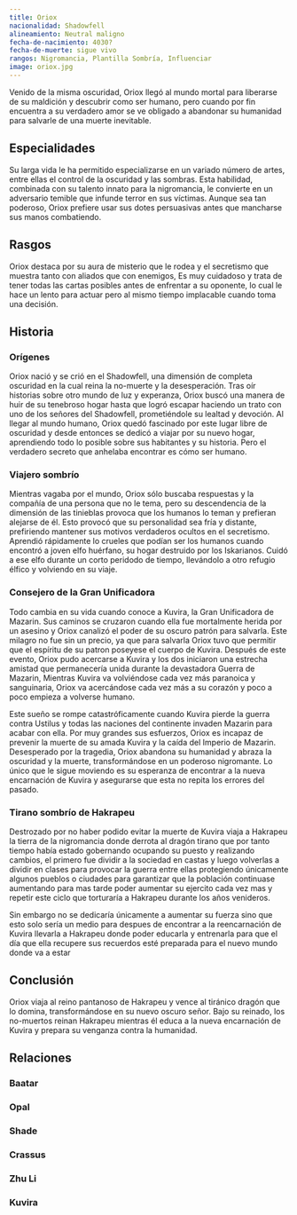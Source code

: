 ```yaml
---
title: Oriox
nacionalidad: Shadowfell
alineamiento: Neutral maligno
fecha-de-nacimiento: 4030?
fecha-de-muerte: sigue vivo
rangos: Nigromancia, Plantilla Sombría, Influenciar
image: oriox.jpg
---
```


Venido de la misma oscuridad, Oriox llegó al mundo mortal para liberarse de su maldición y descubrir como ser humano, pero cuando por fin encuentra a su verdadero amor se ve obligado a abandonar su humanidad para salvarle de una muerte inevitable.

## Especialidades

Su larga vida le ha permitido especializarse en un variado número de artes, entre ellas el control de la oscuridad y las sombras. Esta habilidad, combinada con su talento innato para la nigromancia, le convierte en un adversario temible que infunde terror en sus víctimas. Aunque sea tan poderoso, Oriox prefiere usar sus dotes persuasivas antes que mancharse sus manos combatiendo.

## Rasgos

Oriox destaca por su aura de misterio que le rodea y el secretismo que muestra tanto con aliados que con enemigos, Es muy cuidadoso y trata de tener todas las cartas posibles antes de enfrentar a su oponente, lo cual le hace un lento para actuar pero al mismo tiempo implacable cuando toma una decisión.

## Historia

### Orígenes

Oriox nació y se crió en el Shadowfell, una dimensión de completa oscuridad en la cual reina la no-muerte y la desesperación. Tras oír historias sobre otro mundo de luz y experanza, Oriox buscó una manera de huir de su tenebroso hogar hasta que logró escapar haciendo un trato con uno de los señores del Shadowfell, prometiéndole su lealtad y devoción. Al llegar al mundo humano, Oriox quedó fascinado por este lugar libre de oscuridad y desde entonces se dedicó a viajar por su nuevo hogar, aprendiendo todo lo posible sobre sus habitantes y su historia. Pero el verdadero secreto que anhelaba encontrar es cómo ser humano.

### Viajero sombrío

Mientras vagaba por el mundo, Oriox sólo buscaba respuestas y la compañía de una persona que no le tema, pero su descendencia de la dimensión de las tinieblas provoca que los humanos lo teman y prefieran alejarse de él. Esto provocó que su personalidad sea fría y distante, prefiriendo mantener sus motivos verdaderos ocultos en el secretismo. Aprendió rápidamente lo crueles que podían ser los humanos cuando encontró a joven elfo huérfano, su hogar destruido por los Iskarianos. Cuidó a ese elfo durante un corto peridodo de tiempo, llevándolo a otro refugio élfico y volviendo en su viaje. 

### Consejero de la Gran Unificadora

Todo cambia en su vida cuando conoce a Kuvira, la Gran Unificadora de Mazarin. Sus caminos se cruzaron cuando ella fue mortalmente herida por un asesino y Oriox canalizó el poder de su oscuro patrón para salvarla. Este milagro no fue sin un precio, ya que para salvarla Oriox tuvo que permitir que el espíritu de su patron poseyese el cuerpo de Kuvira. Después de este evento, Oriox pudo acercarse a Kuvira y los dos iniciaron una estrecha amistad que permanecería unida durante la devastadora Guerra de Mazarin, Mientras Kuvira va volviéndose cada vez más paranoica y sanguinaria, Oriox va acercándose cada vez más a su corazón y poco a poco empieza a volverse humano.

Este sueño se rompe catastróficamente cuando Kuvira pierde la guerra contra Ustilus y todas las naciones del continente invaden Mazarin para acabar con ella. Por muy grandes sus esfuerzos, Oriox es incapaz de prevenir la muerte de su amada Kuvira y la caída del Imperio de Mazarin. Desesperado por la tragedia, Oriox abandona su humanidad y abraza la oscuridad y la muerte, transformándose en un poderoso nigromante. Lo único que le sigue moviendo es su esperanza de encontrar a la nueva encarnación de Kuvira y asegurarse que esta no repita los errores del pasado.

### Tirano sombrío de Hakrapeu

Destrozado por no haber podido evitar la muerte de Kuvira viaja a Hakrapeu la tierra de la nigromancia donde derrota al dragón tirano que por tanto tiempo había estado gobernando ocupando su puesto y realizando cambios, el primero fue dividir a la sociedad en castas y luego volverlas a dividir en clases para provocar la guerra entre ellas protegiendo únicamente algunos pueblos o ciudades para garantizar que la población continuase aumentando para mas tarde poder aumentar su ejercito cada vez mas y repetir este ciclo que torturaría a Hakrapeu durante los años venideros.

Sin embargo no se dedicaría únicamente a aumentar su fuerza sino que esto solo sería un medio para despues de encontrar a la reencarnación de Kuvira llevarla a Hakrapeu donde poder educarla y entrenarla para que el día que ella recupere sus recuerdos esté preparada para el nuevo mundo donde va a estar

## Conclusión

 Oriox viaja al reino pantanoso de Hakrapeu y vence al tiránico dragón que lo domina, transformándose en su nuevo oscuro señor. Bajo su reinado, los no-muertos reinan Hakrapeu mientras él educa a la nueva encarnación de Kuvira y prepara su venganza contra la humanidad.

## Relaciones

### Baatar

### Opal

### Shade

### Crassus

### Zhu Li

### Kuvira
